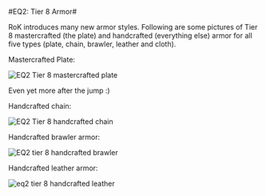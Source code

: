 #EQ2: Tier 8 Armor#

RoK introduces many new armor styles. Following are some pictures of Tier 8 mastercrafted (the plate) and handcrafted (everything else) armor for all five types (plate, chain, brawler, leather and cloth).

Mastercrafted Plate:

![EQ2 Tier 8 mastercrafted plate](http://westkarana.com/wp-content/uploads/2007/11/everquest2-2007-11-11-09-28-21-22.jpg)

Even yet more after the jump :)



Handcrafted chain:

![EQ2 Tier 8 handcrafted chain](http://westkarana.com/wp-content/uploads/2007/11/everquest2-2007-11-11-09-35-05-14.jpg)

Handcrafted brawler armor:

![EQ2 tier 8 handcrafted brawler](http://westkarana.com/wp-content/uploads/2007/11/everquest2-2007-11-11-09-43-34-55.jpg)

Handcrafted leather armor:

![eq2 tier 8 handcrafted leather](http://westkarana.com/wp-content/uploads/2007/11/everquest2-2007-11-11-09-48-03-51.jpg)

